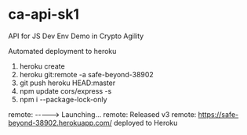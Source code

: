 # ca-api-sk1

API for JS Dev Env Demo in Crypto Agility

Automated deployment to heroku

1. heroku create
2. heroku git:remote -a safe-beyond-38902
3. git push heroku HEAD:master
4. npm update cors/express -s
5. npm i --package-lock-only

remote: -----> Launching...
remote:        Released v3
remote:        https://safe-beyond-38902.herokuapp.com/ deployed to Heroku